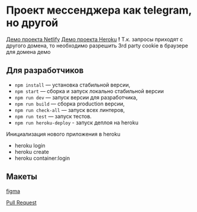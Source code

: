 # Проект мессенджера как telegram, но другой

[Демо проекта Netlify](https://iridescent-meringue-3dddea.netlify.app)
[Демо проекта Heroku](https://mysterious-retreat-61343.herokuapp.com)
**!** Т.к. запросы приходят с другого домена, то необходимо разрешить 3rd party cookie
в браузере для домена демо

## Для разработчиков

- `npm install` — установка стабильной версии,
- `npm start` — сборка и запуск локально стабильной версии
- `npm run dev` — запуск версии для разработчика,
- `npm run build` — сборка production версии,
- `npm run check-all` — запуск всех линтеров,
- `npm run test` — запуск тестов.
- `npm run heroku-deploy` - запуск деплоя на heroku

Инициализация нового приложения в heroku
- heroku login
- heroku create
- heroku container:login

## Макеты
[figma](https://www.figma.com/file/80DNJZZ7MGjpPZp2OiTPqN/Messenger?node-id=0%3A1)


[Pull Request](https://github.com/moumouseque/middle.messenger.praktikum.yandex/pull/4)
